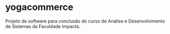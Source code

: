 # yogacommerce
Projeto de software para conclusão do curso de Análise e Desenvolvimento de Sistemas da Faculdade Impacta.

